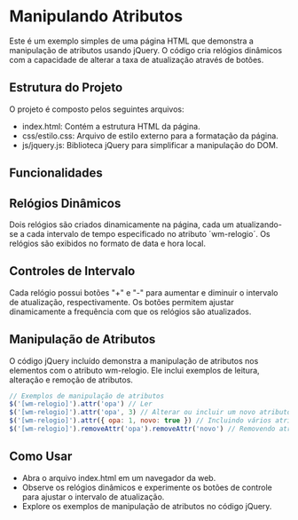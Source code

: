 # Manipulando Atributos
Este é um exemplo simples de uma página HTML que demonstra a manipulação de atributos usando jQuery.
O código cria relógios dinâmicos com a capacidade de alterar a taxa de atualização através de botões.

## Estrutura do Projeto
O projeto é composto pelos seguintes arquivos:

- index.html: Contém a estrutura HTML da página.
- css/estilo.css: Arquivo de estilo externo para a formatação da página.
- js/jquery.js: Biblioteca jQuery para simplificar a manipulação do DOM.

## Funcionalidades
## Relógios Dinâmicos
Dois relógios são criados dinamicamente na página, cada um atualizando-se a cada intervalo de tempo especificado no atributo ´wm-relogio´.
Os relógios são exibidos no formato de data e hora local.

## Controles de Intervalo
Cada relógio possui botões "+" e "-" para aumentar e diminuir o intervalo de atualização, respectivamente.
Os botões permitem ajustar dinamicamente a frequência com que os relógios são atualizados.

## Manipulação de Atributos
O código jQuery incluído demonstra a manipulação de atributos nos elementos com o atributo wm-relogio. 
Ele inclui exemplos de leitura, alteração e remoção de atributos.

```javascript
// Exemplos de manipulação de atributos
$('[wm-relogio]').attr('opa') // Ler
$('[wm-relogio]').attr('opa', 3) // Alterar ou incluir um novo atributo
$('[wm-relogio]').attr({ opa: 1, novo: true }) // Incluindo vários atributos a partir de um objeto
$('[wm-relogio]').removeAttr('opa').removeAttr('novo') // Removendo atributos
```
## Como Usar
- Abra o arquivo index.html em um navegador da web.
- Observe os relógios dinâmicos e experimente os botões de controle para ajustar o intervalo de atualização.
- Explore os exemplos de manipulação de atributos no código jQuery.
